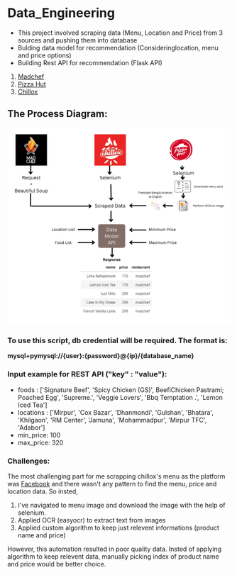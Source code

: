 # Data_Engineering 

* This project involved scraping data (Menu, Location and Price) from 3 sources and pushing them into database
* Bulding data model for recommendation (Consideringlocation, menu and price options)
* Building Rest API for recommendation (Flask API)

1. [Madchef](https://madchef.com.bd/)
2. [Pizza Hut](https://www.pizzahutbd.com/)
3. [Chillox](https://www.facebook.com/chillox.burgers/)

## The Process Diagram: 

![Process Diagram](https://github.com/espSiyam/Data_Engineering/blob/main/data/Data%20%20Engineering.jpg)

### To use this script, db credential will be required. The format is:
**mysql+pymysql://{user}:{password}@{ip}/{database_name}**

### Input example for REST API ("key" : "value"): 

* foods : ['Signature Beef', 'Spicy Chicken (GS)', BeefiChicken Pastrami; Poached Egg', 'Supreme.', 'Veggie Lovers', 'Bbq Temptation .', 'Lemon Iced Tea']
* locations : ['Mirpur', 'Cox Bazar', 'Dhanmondi', 'Gulshan', 'Bhatara', 'Khilgaon', 'RM Center', 'Jamuna', 'Mohammadpur', 'Mirpur TFC', 'Adabor']
* min_price: 100
* max_price: 320

### Challenges:
The most challenging part for me scrapping chillox's menu as the platform was [Facebook](https://www.facebook.com/chillox.burgers/) and there wasn't any pattern to find the menu, price and location data. So insted, 

1. I've navigated to menu image and download the image with the help of selenium.
2. Applied OCR (easyocr) to extract text from images
3. Applied custom algorithm to keep just relevent informations (product name and price)

However, this automation resulted in poor quality data. Insted of applying algorithm to keep relevent data, manually picking index of product name and price would be better choice. 
